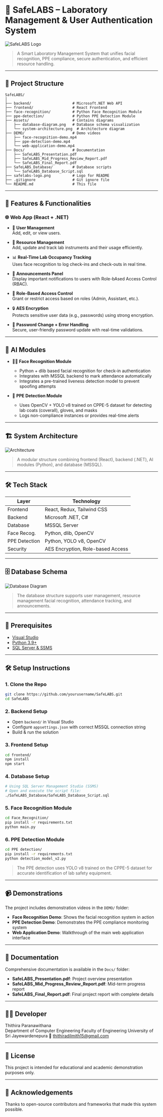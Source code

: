 # 🔬 SafeLABS – Laboratory Management & User Authentication System

![SafeLABS Logo](./SafeLABS_Logo.jpeg)

> A Smart Laboratory Management System that unifies facial recognition, PPE compliance, secure authentication, and efficient resource handling.

---

## 📁 Project Structure

```
SafeLABS/
│
├── backend/                   # Microsoft.NET Web API 
├── frontend/                  # React Frontend 
├── face-recognition/          # Python Face Recognition Module
├── ppe-detection/             # Python PPE Detection Module
├── Assets/                    # Contains diagrams
│   ├── database-diagram.png   # Database schema visualization
│   └── system-architecture.png  # Architecture diagram
├── DEMO/                      # Demo videos
│   ├── face-recognition-demo.mp4
│   ├── ppe-detection-demo.mp4
│   └── web-application-demo.mp4
├── Docs/                      # Documentation
│   ├── SafeLABS_Presentation.pdf
│   ├── SafeLABS_Mid_Progress_Review_Report.pdf
│   └── SafeLABS_Final_Report.pdf
├── SafeLABS_Database/         # Database scripts
│   └── SafeLABS_Database_Script.sql
├── safelabs-logo.png          # Logo for README
├── .gitignore                 # Git ignore file
└── README.md                  # This file
```

---

## 🚀 Features & Functionalities

### 🌐 Web App (React + .NET)

- 👤 **User Management**  
  Add, edit, or view users.
  
- 🔧 **Resource Management**  
  Add, update and track lab instruments and their usage efficiently.

- 📊 **Real-Time Lab Occupancy Tracking**  
  Uses face recognition to log check-ins and check-outs in real time.

- 📢 **Announcements Panel**  
  Display important notifications to users with Role-bAsed Access Control (RBAC).

- 👮 **Role-Based Access Control**  
  Grant or restrict access based on roles (Admin, Assistant, etc.).

- 🔒 **AES Encryption**  
  Protects sensitive user data (e.g., passwords) using strong encryption.

- 🔄 **Password Change + Error Handling**  
  Secure, user-friendly password update with real-time validations.

---

## 🧠 AI Modules

- 🧍‍♂️ **Face Recognition Module**  
  - Python + dlib based facial recognition for check-in authentication  
  - Integrates with MSSQL backend to mark attendance automatically
  - Integrates a pre-trained liveness detection model to prevent spoofing attempts

- 🦺 **PPE Detection Module**  
  - Uses OpenCV + YOLO v8 trained on CPPE-5 dataset for detecting lab coats (coverall), gloves, and masks  
  - Logs non-compliance instances or provides real-time alerts

---

## 🏗️ System Architecture

![Architecture](./Assets/System_Architecture.png)

> A modular structure combining frontend (React), backend (.NET), AI modules (Python), and database (MSSQL).

---

## 🛠️ Tech Stack

| Layer         | Technology                         |
|--------------|-------------------------------------|
| Frontend      | React, Redux, Tailwind CSS          |
| Backend       | Microsoft .NET, C#                  |
| Database      | MSSQL Server                        |
| Face Recog.   | Python, dlib, OpenCV                |
| PPE Detection | Python, YOLO v8, OpenCV             |
| Security      | AES Encryption, Role-based Access   |

---

## 🗄️ Database Schema

![Database Diagram](./Assets/Database_Diagram.png)

> The database structure supports user management, resource management facial recognition, attendance tracking, and announcements.

---

## 🧃 Prerequisites

- [Visual Studio](https://visualstudio.microsoft.com/)
- [Python 3.9+](https://www.python.org/)
- [SQL Server & SSMS](https://learn.microsoft.com/en-us/sql/ssms/)

---

## 🛠️ Setup Instructions

### 1. Clone the Repo

```bash
git clone https://github.com/yourusername/SafeLABS.git
cd SafeLABS
```

### 2. Backend Setup

- Open `backend/` in Visual Studio
- Configure `appsettings.json` with correct MSSQL connection string
- Build & run the solution

### 3. Frontend Setup

```bash
cd frontend/
npm install
npm start
```

### 4. Database Setup

```bash
# Using SQL Server Management Studio (SSMS)
# Open and execute the script file:
./SafeLABS_Database/SafeLABS_Database_Script.sql
```

### 5. Face Recognition Module

```bash
cd Face_Recognition/
pip install -r requirements.txt
python main.py
```

### 6. PPE Detection Module

```bash
cd PPE detection/
pip install -r requirements.txt
python detection_model_v2.py
```

> The PPE detection uses YOLO v8 trained on the CPPE-5 dataset for accurate identification of lab safety equipment.

---

## 📹 Demonstrations

The project includes demonstration videos in the `DEMO/` folder:

- **Face Recognition Demo**: Shows the facial recognition system in action
- **PPE Detection Demo**: Demonstrates the PPE compliance monitoring system
- **Web Application Demo**: Walkthrough of the main web application interface

---

## 📑 Documentation

Comprehensive documentation is available in the `Docs/` folder:

- **SafeLABS_Presentation.pdf**: Project overview presentation
- **SafeLABS_Mid_Progress_Review_Report.pdf**: Mid-term progress report
- **SafeLABS_Final_Report.pdf**: Final project report with complete details

---

## 👨‍💻 Developer

Thithira Paranawithana  
Department of Computer Engineering
Faculty of Engineering
University of Sri Jayewardenepura 
📧 thithiradilmith15@gmail.com

---

## 📄 License

This project is intended for educational and academic demonstration purposes only.

---

## 🙌 Acknowledgements

Thanks to open-source contributors and frameworks that made this system possible.
